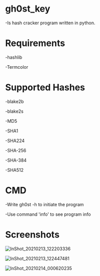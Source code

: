 # gh0st_key
-Is hash cracker program written in python. 

# Requirements
-hashlib

-Termcolor

# Supported Hashes
-blake2b

-blake2s 



-MD5

-SHA1 

-SHA224 

-SHA-256 

-SHA-384 

-SHA512 

# CMD
-Write gh0st -h to initiate the program  

-Use command 'info' to see program info

# Screenshots


![InShot_20210213_122203336](https://user-images.githubusercontent.com/74001397/107862411-6161b180-6e55-11eb-9a03-63253df91615.jpg)

![InShot_20210213_122447481](https://user-images.githubusercontent.com/74001397/107862465-b0a7e200-6e55-11eb-8e83-042e58450154.jpg)

![InShot_20210214_000620235](https://user-images.githubusercontent.com/74001397/107862877-b05d1600-6e58-11eb-8a34-1d159361d875.jpg)




